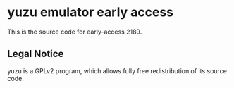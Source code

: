 yuzu emulator early access
=============

This is the source code for early-access 2189.

## Legal Notice

yuzu is a GPLv2 program, which allows fully free redistribution of its source code.